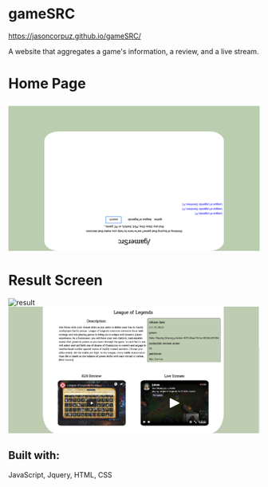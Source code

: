 # gameSRC
https://jasoncorpuz.github.io/gameSRC/

A website that aggregates a game's information, a review, and a live stream.

# Home Page
![home](screenshots/landingscreen.png)

# Result Screen
![result](screenshots/resultsscreen1.png)
![result](screenshots/resultsscreen2.png)

## Built with:
JavaScript, Jquery, HTML, CSS
